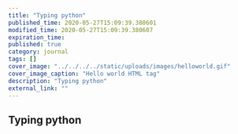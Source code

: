 ```yaml
---
title: "Typing python"
published_time: 2020-05-27T15:09:39.380601
modified_time: 2020-05-27T15:09:39.380607
expiration_time: 
published: true
category: journal
tags: []
cover_image: "../../../../static/uploads/images/helloworld.gif"
cover_image_caption: "Hello world HTML tag"
description: "Typing python"
external_link: ""
---
```


## Typing python

